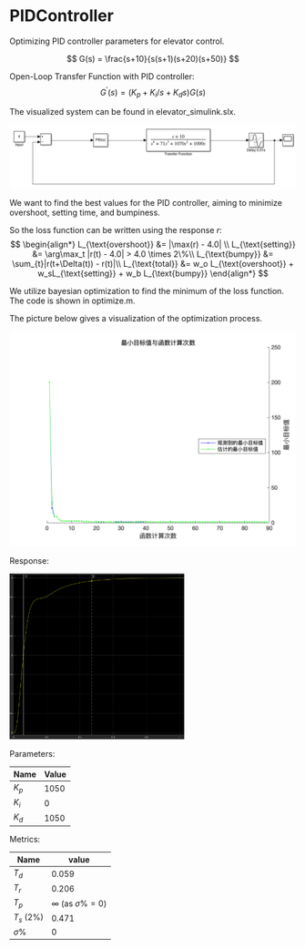 # PIDController

Optimizing PID controller parameters for elevator control.

$$
G(s) = \frac{s+10}{s(s+1)(s+20)(s+50)}
$$

Open-Loop Transfer Function with PID controller:
$$
G^\prime(s) = (K_p + K_i/s + K_ds)G(s)
$$

The visualized system can be found in elevator_simulink.slx.

![system](system.png)


We want to find the best values for the PID controller, aiming to minimize overshoot, setting time, and bumpiness.

So the loss function can be written using the response $r$:
$$
\begin{align*}
L_{\text{overshoot}} &= |\max(r) - 4.0| \\
L_{\text{setting}} &= \arg\max_t |r(t) - 4.0| > 4.0 \times 2\%\\
L_{\text{bumpy}} &= \sum_{t}|r(t+\Delta(t)) - r(t)|\\
L_{\text{total}} &= w_o L_{\text{overshoot}} + w_sL_{\text{setting}} + w_b L_{\text{bumpy}}
\end{align*}
$$

We utilize bayesian optimization to find the minimum of the loss function. The code is shown in optimize.m.

The picture below gives a visualization of the optimization process.

<img src="bayesian_opt.png" alt="bayesian_opt" style="zoom:50%;" />

Response:

<img src="response.png" alt="response" style="zoom:30%;" />

Parameters:

| Name     |  Value    |
| ---- | ---- |
|  $K_p$    | 1050     |
|  $K_i$    |  0    |
|  $K_d$    | 1050     |

Metrics:

| Name          | value |
| ----------- | ----- |
| $T_d$       | 0.059 |
| $T_r$ | 0.206 |
| $T_p$ | $\infty$ (as $\sigma\%=0$) |
| $T_s$ ($2\%$) | 0.471 |
| $\sigma\%$ | 0 |

